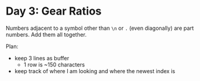 # Day 3: Gear Ratios

Numbers adjacent to a symbol other than `\n` or `.` (even diagonally) are part numbers. Add them all together.

Plan:

- keep 3 lines as buffer
  - 1 row is ~150 characters
- keep track of where I am looking and where the newest index is
